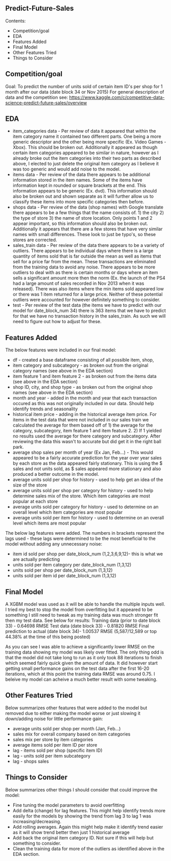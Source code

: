 Predict-Future-Sales
-------------------------


Contents:
- Competition/goal 
- EDA
- Features Added
- Final Model
- Other Features Tried
- Things to Consider

Competition/goal 
-------------------------
Goal: To predict the number of units sold of certain item ID's per shop for 1 month after our data (date block 34 or Nov 2015)
For general description of data and the competition see: https://www.kaggle.com/c/competitive-data-science-predict-future-sales/overview

EDA
-------------------------
- item_categories data - Per review of data it appeared that within the item category name it contained two different parts. One being a more generic descriptor and the other being more specific (Ex. Video Games - Xbox). This should be broken out. Additionally it appeared as though certain item categories appeared to be similar in nature, however as I already broke out the item categories into their two parts as described above, I elected to just delete the original item category as I believe it was too generic and would add noise to the model.
- items data - Per review of the data there appears to be additional information stored in the item names. Some of the items have information kept in rounded or square brackets at the end. This information appears to be generic (Ex. dvd). This information should also be broken out and shown separate as it will further allow us to classify these items into more specific categories then before.
- shops data - Per review of the data (shop names) with Google translate there appears to be a few things that the name consists of. 1) the city 2) the type of store 3) the name of store location. Only points 1 and 2 appear important, so this information should also be broken out. Additionally it appears that there are a few stores that have very similar names with small differences. These look to just be typo's, so these stores are corrected.
- sales_train data - Per review of the data there appears to be a variety of outliers. There appears to be individual days where there is a large quantity of items sold that is far outside the mean as well as items that sell for a price far from the mean. These transactions are eliminated from the training data to avoid any noise. There appears to be more outliers to deal with as there is certain months or days where an item sells a significant amount more then the norm (Ex. the launch of the PS4 had a large amount of sales recorded in Nov 2013 when it was released). There was also items where the min items sold appeared low or there was 1 item returned for a large price. Neither of these potential outliers were accounted for however definitely something to consider.
- test - Per review of the test data (the items we have to predict with our model for date_block_num 34) there is 363 items that we have to predict for that we have no transaction history in the sales_train. As such we will need to figure out how to adjust for these.

Features Added
-------------------------
The below features were included in our final model:
- df - created a base dataframe consisting of all possible item, shop, 
- item category and subcategory - as broken out from the original category names (see above in the EDA section)
- item feature 1 and item feature 2 - as broken out from the items data (see above in the EDA section)
- shop ID, city, and shop type - as broken out from the original shop names (see above in the EDA section)
- month and year - added in the month and year that each transaction occured as this was not originally included in our data. Should help identify trends and seasonality
- historical item price - adding in the historical average item price. For items in the test data that were not included in our sales train we calculated the average for them based off of 1) the average for the category, subcategory, item feature 1 and item feature 2. 2) If 1 yielded no results used the average for there category and subcategory. After reviewing the data this wasn't to accurate but did get it in the right ball park.
- average shop sales per month of year (Ex Jan, Feb...) - This would appeared to be a fairly accurate prediction for the year over year sales by each store as the data appeared fairly stationary. This is using the $ sales and not units sold, as $ sales appeared more stationary and also produced a better outcome in the model.
- average units sold per shop for history - used to help get an idea of the size of the store
- average units sold per shop per category for history - used to help determine sales mix of the store. Which item categories are most popular at each store
- average units sold per category for history - used to determine on an overall level which item categories are most popular
- average units sold per item for history - used to determine on an overall level which items are most popular

The below lag features were added. The numbers in brackets represent the lags used - these lags were determined to be the most beneficial to the model without adding any unnecessary noise:
- item id sold per shop per date_block_num (1,2,3,6,9,12)- this is what we are actually predicting
- units sold per item category per date_block_num (1,3,12)
- units sold per shop per date_block_num (1,3,12)
- units sold per item id per date_block_num (1,3,12)

Final Model
-------------------------
A XGBM model was used as it will be able to handle the multiple inputs well. I tried my best to stop the model from overfitting but it appeared to be something I still need to tweak as my training data was much stronger fit then my test data. See below for results:
Training data (prior to date block 33) - 0.64698 RMSE
Test data (date block 33) - 0.81820 RMSE
Final prediction to actual (date block 34)- 1.00537 RMSE (5,587/12,589 or top 44.38% at the time of this being posted)

As you can see I was able to achieve a significantly lower RMSE on the training data showing my model was likely over fitted. The only thing odd is that the model did not take long to run as it only took 88 iterations to finish which seemed fairly quick given the amount of data. It did however start getting small performance gains on the test data after the first 16-20 iterations, which at this point the training data RMSE was around 0.75. I beleive my model can acheive a much better result with some tweaking. 

Other Features Tried
-------------------------
Below summarizes other features that were added to the model but removed due to either making the model worse or just slowing it down/adding noise for little performance gain:
- average units sold per shop per month (Jan, Feb...) 
- sales mix for overall company based on item categories
- sales mix per store by item categories
- average items sold per item ID per store
- lag - items sold per shop (specific item ID)
- lag - units sold per item subcategory
- lag - shops sales

Things to Consider
-------------------------
Below summarizes other things I should consider that could improve the model:
- Fine tuning the model parameters to avoid overfitting 
- Add delta (change) for lag features. This might help identify trends more easily for the models by showing the trend from lag 3 to lag 1 was increasing/decreasing.
- Add rolling averages. Again this might help make it identify trend easier as it will show trend better then just 1 historical average
- Add back the original item category ID. Not sure if this will help but something to consider.
- Clean the training data for more of the outliers as identified above in the EDA section. 
